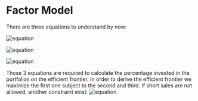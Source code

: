 # Factor Model


There are three equations to understand by now:

![equation](https://latex.codecogs.com/svg.latex?E(R_p)=\sum^N_{i=1}X_iE(R_i))

![equation](https://latex.codecogs.com/svg.latex?\sigma_p^2=\sum^N_{i=1}X^2_i\sigma^2_i+\sum^N_{i=1}\sum^N_{\substack{j=1\\j≠i}}X_iX_j\sigmai\sigma_j\rho_ij)

 ![equation](https://latex.codecogs.com/svg.latex?\sum^N_{i=1}X_i=1)
 
 Those 3 equations are required to calculate the percentage invested in the portfolios on the efficient frontier.
 In order to derive the efficient frontier we maximize the first one subject to the second and third.
 If short sales are not allowed, another constraint exist: ![equation](https://latex.codecogs.com/svg.latex?X_i>0).
